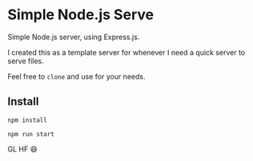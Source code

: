 # Simple Node.js Serve

Simple Node.js server, using Express.js.

I created this as a template server for whenever I need a quick server to serve files.

Feel free to `clone` and use for your needs.

## Install

`npm install`

`npm run start`

GL HF :smile:
